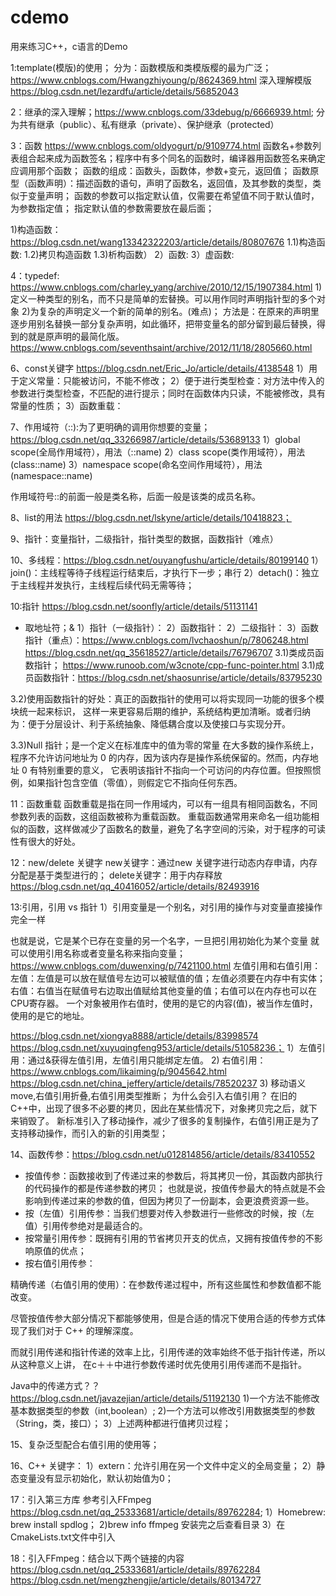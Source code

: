 # cdemo

用来练习C++，c语言的Demo

1:template(模版)的使用；
分为：函数模版和类模版樱的最为广泛；
https://www.cnblogs.com/Hwangzhiyoung/p/8624369.html
深入理解模版
https://blog.csdn.net/lezardfu/article/details/56852043

2：继承的深入理解；https://www.cnblogs.com/33debug/p/6666939.html;
分为共有继承（public）、私有继承（private）、保护继承（protected）

3：函数 https://www.cnblogs.com/oldyogurt/p/9109774.html
函数名+参数列表组合起来成为函数签名；程序中有多个同名的函数时，编译器用函数签名来确定应调用那个函数；
函数的组成：函数头，函数体，参数+变元，返回值；
函数原型（函数声明）：描述函数的语句，声明了函数名，返回值，及其参数的类型，类似于变量声明；
函数的参数可以指定默认值，仅需要在希望值不同于默认值时，为参数指定值；
指定默认值的参数需要放在最后面；

1)构造函数：https://blog.csdn.net/wang13342322203/article/details/80807676
1.1)构造函数:
1.2)拷贝构造函数
1.3)析构函数）
2）函数:
3）虚函数:



4：typedef: https://www.cnblogs.com/charley_yang/archive/2010/12/15/1907384.html
1)定义一种类型的别名，而不只是简单的宏替换。可以用作同时声明指针型的多个对象
2)为复杂的声明定义一个新的简单的别名。(难点)；
方法是：在原来的声明里逐步用别名替换一部分复杂声明，如此循环，把带变量名的部分留到最后替换，得到的就是原声明的最简化版。
https://www.cnblogs.com/seventhsaint/archive/2012/11/18/2805660.html


6、const关键字  https://blog.csdn.net/Eric_Jo/article/details/4138548
1）用于定义常量：只能被访问，不能不修改；
2）便于进行类型检查：对方法中传入的参数进行类型检查，不匹配的进行提示；同时在函数体内只读，不能被修改，具有常量的性质；
3）函数重载：

7、作用域符（::):为了更明确的调用你想要的变量；https://blog.csdn.net/qq_33266987/article/details/53689133
1）global scope(全局作用域符），用法（::name)
2）class scope(类作用域符），用法(class::name)
3）namespace scope(命名空间作用域符），用法(namespace::name)

作用域符号::的前面一般是类名称，后面一般是该类的成员名称。

8、list的用法 https://blog.csdn.net/lskyne/article/details/10418823；

9、指针：变量指针，二级指针，指针类型的数据，函数指针（难点）

10、多线程：https://blog.csdn.net/ouyangfushu/article/details/80199140
1）join()：主线程等待子线程运行结束后，才执行下一步；串行
2）detach()：独立于主线程并发执行，主线程后续代码无需等待；

10:指针 https://blog.csdn.net/soonfly/article/details/51131141
* 取地址符；&
1）指针（一级指针）：
2）函数指针：
2）二级指针：
3）函数指针（重点）：https://www.cnblogs.com/lvchaoshun/p/7806248.html
https://blog.csdn.net/qq_35618527/article/details/76796707
3.1)类成员函数指针；
https://www.runoob.com/w3cnote/cpp-func-pointer.html
3.1)成员函数指针：https://blog.csdn.net/shaosunrise/article/details/83795230

3.2)使用函数指针的好处：真正的函数指针的使用可以将实现同一功能的很多个模块统一起来标识，
这样一来更容易后期的维护，系统结构更加清晰。或者归纳为：便于分层设计、利于系统抽象、降低耦合度以及使接口与实现分开。

3.3)Null 指针；是一个定义在标准库中的值为零的常量
在大多数的操作系统上，程序不允许访问地址为 0 的内存，因为该内存是操作系统保留的。然而，内存地址 0 有特别重要的意义，
它表明该指针不指向一个可访问的内存位置。但按照惯例，如果指针包含空值（零值），则假定它不指向任何东西。

11：函数重载
函数重载是指在同一作用域内，可以有一组具有相同函数名，不同参数列表的函数，这组函数被称为重载函数。
重载函数通常用来命名一组功能相似的函数，这样做减少了函数名的数量，避免了名字空间的污染，对于程序的可读性有很大的好处。


12：new/delete 关键字
new关键字：通过new 关键字进行动态内存申请，内存分配是基于类型进行的；
delete关键字：用于内存释放
https://blog.csdn.net/qq_40416052/article/details/82493916

13:引用，引用 vs 指针
1）引用变量是一个别名，对引用的操作与对变量直接操作完全一样

也就是说，它是某个已存在变量的另一个名字，一旦把引用初始化为某个变量
就可以使用引用名称或者变量名称来指向变量；
https://www.cnblogs.com/duwenxing/p/7421100.html
左值引用和右值引用：
左值：左值是可以放在赋值号左边可以被赋值的值；左值必须要在内存中有实体；
右值：右值当在赋值号右边取出值赋给其他变量的值；右值可以在内存也可以在CPU寄存器。
一个对象被用作右值时，使用的是它的内容(值)，被当作左值时，使用的是它的地址。

https://blog.csdn.net/xiongya8888/article/details/83998574
https://blog.csdn.net/xuyuqingfeng953/article/details/51058236；
1）左值引用：通过&获得左值引用，左值引用只能绑定左值。
2) 右值引用：https://www.cnblogs.com/likaiming/p/9045642.html
https://blog.csdn.net/china_jeffery/article/details/78520237
3) 移动语义move,右值引用折叠,右值引用类型推断；
为什么会引入右值引用？
在旧的C++中，出现了很多不必要的拷贝，因此在某些情况下，对象拷贝完之后，就下来销毁了。
新标准引入了移动操作，减少了很多的复制操作，右值引用正是为了支持移动操作，而引入的新的引用类型；

14、函数传参：https://blog.csdn.net/u012814856/article/details/83410552
- 按值传参：函数接收到了传递过来的参数后，将其拷贝一份，其函数内部执行的代码操作的都是传递参数的拷贝；
           也就是说，按值传参最大的特点就是不会影响到传递过来的参数的值，但因为拷贝了一份副本，会更浪费资源一些。
- 按（左值）引用传参：当我们想要对传入参数进行一些修改的时候，按（左值）引用传参绝对是最适合的。
- 按常量引用传参：既拥有引用的节省拷贝开支的优点，又拥有按值传参的不影响原值的优点；
- 按右值引用传参：

精确传递（右值引用的使用）：在参数传递过程中，所有这些属性和参数值都不能改变。

尽管按值传参大部分情况下都能够使用，但是合适的情况下使用合适的传参方式体现了我们对于 C++ 的理解深度。

而就引用传递和指针传递的效率上比，引用传递的效率始终不低于指针传递，所以从这种意义上讲，
在c＋＋中进行参数传递时优先使用引用传递而不是指针。

Java中的传递方式？？https://blog.csdn.net/javazejian/article/details/51192130
1)一个方法不能修改基本数据类型的参数（int,boolean）;
2)一个方法可以修改引用数据类型的参数（String，类，接口）；
3）上述两种都进行值拷贝过程；

15、复杂泛型配合右值引用的使用等；

16、C++ 关键字：
1）extern：允许引用在另一个文件中定义的全局变量；
2）静态变量没有显示初始化，默认初始值为0；

17：引入第三方库   参考引入FFmpeg https://blog.csdn.net/qq_25333681/article/details/89762284;
1）Homebrew: brew install spdlog；
2)brew info ffmpeg   安装完之后查看目录
3）在CmakeLists.txt文件中引入

18：引入FFmpeg：结合以下两个链接的内容
https://blog.csdn.net/qq_25333681/article/details/89762284
https://blog.csdn.net/mengzhengjie/article/details/80134727
